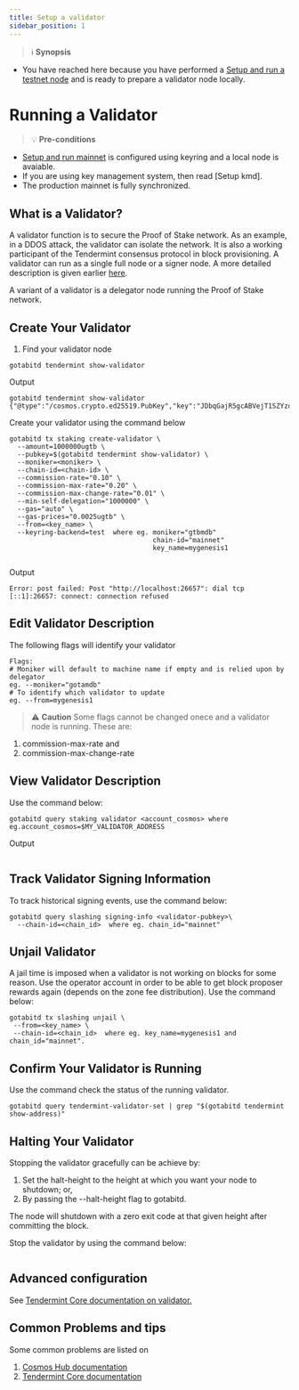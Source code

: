 ```yaml
---
title: Setup a validator
sidebar_position: 1
---
```

> :information_source: **Synopsis** 
- You have reached here because you have performed a [Setup and run a testnet node](/docs/node/network/test.md ) and is ready to prepare a validator node locally. 


#  Running a Validator
> :bulb: **Pre-conditions** 
- [Setup and run mainnet](/docs/node/network/local.md ) is configured using keyring and a local node is avaiable. 
- If you are using key management system, then read [Setup kmd].
- The production mainnet is fully synchronized.

##  What is a Validator?
A validator function is to secure the Proof of Stake network. As an example, in a DDOS attack, the validator can isolate the network. It is also a working participant of the Tendermint consensus protocol in block provisioning. A validator can run as a single full node or a signer node. A more detailed description is given earlier [here](/docs/node/validator/what.md).

A variant of a validator is a delegator node running the Proof of Stake network.


##  Create Your Validator
1. Find your validator node
```
gotabitd tendermint show-validator
```
Output
```
gotabitd tendermint show-validator
{"@type":"/cosmos.crypto.ed25519.PubKey","key":"JDbqGajR5gcABVejT1SZYzoDxwR24tYh0/wfSiouy+8="}
```
Create your validator using the command below
```
gotabitd tx staking create-validator \
  --amount=1000000ugtb \
  --pubkey=$(gotabitd tendermint show-validator) \
  --moniker=<moniker> \
  --chain-id=<chain-id> \
  --commission-rate="0.10" \
  --commission-max-rate="0.20" \
  --commission-max-change-rate="0.01" \
  --min-self-delegation="1000000" \
  --gas="auto" \
  --gas-prices="0.0025ugtb" \
  --from=<key_name> \
  --keyring-backend=test  where eg. moniker="gtbmdb"
                                    chain-id="mainnet"
                                    key_name=mygenesis1


```
Output
```
Error: post failed: Post "http://localhost:26657": dial tcp [::1]:26657: connect: connection refused
```
##  Edit Validator Description
The following flags will identify your validator
```
Flags:
# Moniker will default to machine name if empty and is relied upon by delegator 
eg. --moniker="gotamdb" 
# To identify which validator to update
eg. --from=mygenesis1 
```

> :warning: **Caution** 
Some flags cannot be changed onece and a validator node is running. These are:
1. commission-max-rate and 
1. commission-max-change-rate 


##  View Validator Description
Use the command below:

```
gotabitd query staking validator <account_cosmos> where eg.account_cosmos=$MY_VALIDATOR_ADDRESS
```
Output
```
```

##  Track Validator Signing Information
To track historical signing events, use the command below:
```
gotabitd query slashing signing-info <validator-pubkey>\
  --chain-id=<chain_id>  where eg. chain_id="mainnet"
```

##  Unjail Validator
A jail time is imposed when a validator is not working on blocks for some reason. Use the operator account in order to be able to get block proposer rewards again (depends on the zone fee distribution). Use the command below:
```
gotabitd tx slashing unjail \
 --from=<key_name> \
 --chain-id=<chain_id>  where eg. key_name=mygenesis1 and chain_id="mainnet".

```

##  Confirm Your Validator is Running
Use the command check the status of the running validator.
```
gotabitd query tendermint-validator-set | grep "$(gotabitd tendermint show-address)"

```

##  Halting Your Validator
Stopping the validator gracefully can be achieve by:

1. Set the halt-height to the height at which you want your node to shutdown; 
or, 
1. By passing the --halt-height flag to gotabitd.

The node will shutdown with a zero exit code at that given height after committing the block.

Stop the validator by using the command below:
```

```

##  Advanced configuration
 See [Tendermint Core documentation on validator.](https://docs.tendermint.com/v0.34/tendermint-core/validators.html)

##  Common Problems and tips
Some common problems are listed on 
1. [Cosmos Hub documentation](https://hub.cosmos.network/main/validators/validator-setup.html)
2. [Tendermint Core documentation](https://docs.tendermint.com/v0.34/tendermint-core/validators.html)


